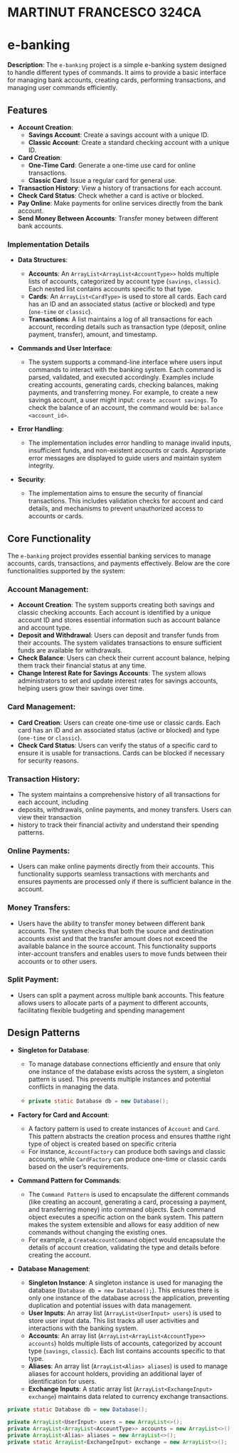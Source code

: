 # MARTINUT FRANCESCO 324CA

# e-banking

**Description**:
The `e-banking` project is a simple e-banking system designed to handle different types of
commands. It aims to provide a basic interface for managing bank accounts, creating cards,
performing transactions, and managing user commands efficiently.

## Features
- **Account Creation**:
  - **Savings Account**: Create a savings account with a unique ID.
  - **Classic Account**: Create a standard checking account with a unique ID.
- **Card Creation**:
  - **One-Time Card**: Generate a one-time use card for online transactions.
  - **Classic Card**: Issue a regular card for general use.
- **Transaction History**: View a history of transactions for each account.
- **Check Card Status**: Check whether a card is active or blocked.
- **Pay Online**: Make payments for online services directly from the bank account.
- **Send Money Between Accounts**: Transfer money between different bank accounts.

### Implementation Details

- **Data Structures**:
  - **Accounts**: An `ArrayList<ArrayList<AccountType>>` holds multiple lists of accounts,
categorized by account type (`savings`, `classic`). Each nested list contains accounts
specific to that type.
  - **Cards**: An `ArrayList<CardType>` is used to store all cards. Each card has an ID and an
associated status (active or blocked) and type (`one-time` or `classic`).
  - **Transactions**: A list maintains a log of all transactions for each account, recording
details such as transaction type (deposit, online payment, transfer), amount, and timestamp.

- **Commands and User Interface**:
  - The system supports a command-line interface where users input commands to interact with the
banking system. Each command is parsed, validated, and executed accordingly. Examples include
creating accounts, generating cards, checking balances, making payments, and transferring
money. For example, to create a new savings account, a user might input:
`create account savings`. To check the balance of an account, the command would be:
`balance <account_id>`.

- **Error Handling**:
  - The implementation includes error handling to manage invalid inputs, insufficient funds, and
non-existent accounts or cards. Appropriate error messages are displayed to guide users and
maintain system integrity.

- **Security**:
  - The implementation aims to ensure the security of financial transactions. This includes
validation checks for account and card details, and mechanisms to prevent unauthorized
access to accounts or cards.

## Core Functionality

The `e-banking` project provides essential banking services to manage accounts, cards,
transactions, and payments effectively. Below are the core functionalities supported
by the system:

### Account Management:
- **Account Creation**: The system supports creating both savings and classic checking accounts.
Each account is identified by a unique account ID and stores essential information such as
account balance and account type.
- **Deposit and Withdrawal**: Users can deposit and transfer funds from their accounts. The
system validates transactions to ensure sufficient funds are available for withdrawals.
- **Check Balance**: Users can check their current account balance, helping them track their
financial status at any time.
- **Change Interest Rate for Savings Accounts**: The system allows administrators to set and
update interest rates for savings accounts, helping users grow their savings over time.

### Card Management:
- **Card Creation**: Users can create one-time use or classic cards. Each card has an ID and an
associated status (active or blocked) and type (`one-time` or `classic`).
- **Check Card Status**: Users can verify the status of a specific card to ensure it is usable for
transactions. Cards can be blocked if necessary for security reasons.

### Transaction History:
- The system maintains a comprehensive history of all transactions for each account, including
- deposits, withdrawals, online payments, and money transfers. Users can view their transaction
- history to track their financial activity and understand their spending patterns.

### Online Payments:
- Users can make online payments directly from their accounts. This functionality supports seamless
transactions with merchants and ensures payments are processed only if there is sufficient balance
in the account.

### Money Transfers:
- Users have the ability to transfer money between different bank accounts. The system checks that
both the source and destination accounts exist and that the transfer amount does not exceed the
available balance in the source account. This functionality supports inter-account transfers and
enables users to move funds between their accounts or to other users.

### Split Payment:
- Users can split a payment across multiple bank accounts. This feature allows users to allocate
parts of a payment to different accounts, facilitating flexible budgeting and spending management


## Design Patterns

- **Singleton for Database**:
  - To manage database connections efficiently and ensure that only one instance of the database
  exists across the system, a singleton pattern is used. This prevents multiple instances and
  potential conflicts in managing the data.
  - ```java
    private static Database db = new Database();
    ```

- **Factory for Card and Account**:
  - A factory pattern is used to create instances of `Account` and `Card`. This pattern abstracts
the creation process and ensures thatthe right type of object is created based on specific criteria
  - For instance, `AccountFactory` can produce both savings and classic accounts, while `CardFactory`
can produce one-time or classic cards based on the user’s requirements.

- **Command Pattern for Commands**:
  - The `Command Pattern` is used to encapsulate the different commands (like creating an account,
  generating a card, processing a payment, and transferring money) into command objects. Each
  command object executes a specific action on the bank system. This pattern makes the system
  extensible and allows for easy addition of new commands without changing the existing ones.
  - For example, a `CreateAccountCommand` object would encapsulate the details of account creation,
  validating the type and details before creating the account.

- **Database Management**:
  - **Singleton Instance**: A singleton instance is used for managing the database
  (`Database db = new Database();`). This ensures there is only one instance of the database across
  the application, preventing duplication and potential issues with data management.
  - **User Inputs**: An array list (`ArrayList<UserInput> users`) is used to store user input
  data. This list tracks all user activities and interactions with the banking system.
  - **Accounts**: An array list (`ArrayList<ArrayList<AccountType>> accounts`) holds multiple lists
  of accounts, categorized by account type (`savings`, `classic`). Each list contains accounts
  specific to that type.
  - **Aliases**: An array list (`ArrayList<Alias> aliases`) is used to manage aliases for account
  holders, providing an additional layer of identification for users.
  - **Exchange Inputs**: A static array list (`ArrayList<ExchangeInput> exchange`)
  maintains data related to currency exchange transactions.

```java
private static Database db = new Database();

private ArrayList<UserInput> users = new ArrayList<>();
private ArrayList<ArrayList<AccountType>> accounts = new ArrayList<>();
private ArrayList<Alias> aliases = new ArrayList<>();
private static ArrayList<ExchangeInput> exchange = new ArrayList<>();

